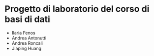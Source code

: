 # Progetto di laboratorio del corso di basi di dati
- Ilaria Fenos
- Andrea Antonutti
- Andrea Roncali
- Jiaping Huang
